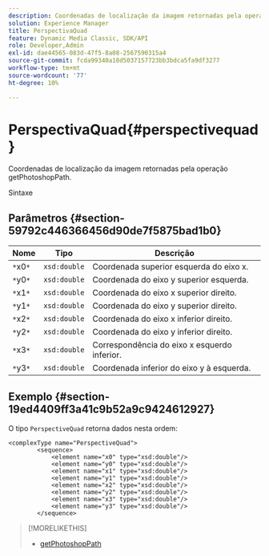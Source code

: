 ```yaml
---
description: Coordenadas de localização da imagem retornadas pela operação getPhotoshopPath.
solution: Experience Manager
title: PerspectivaQuad
feature: Dynamic Media Classic, SDK/API
role: Developer,Admin
exl-id: dae44565-083d-47f5-8a08-2567590315a4
source-git-commit: fcda99340a18d5037157723bb3bdca5fa9df3277
workflow-type: tm+mt
source-wordcount: '77'
ht-degree: 10%

---
```


# PerspectivaQuad{#perspectivequad}

Coordenadas de localização da imagem retornadas pela operação getPhotoshopPath.

Sintaxe

## Parâmetros {#section-59792c446366456d90de7f5875bad1b0}

| Nome | Tipo | Descrição |
|---|---|---|
| `*`x0`*` | `xsd:double` | Coordenada superior esquerda do eixo x. |
| `*`y0`*` | `xsd:double` | Coordenada do eixo y superior esquerda. |
| `*`x1`*` | `xsd:double` | Coordenada do eixo x superior direito. |
| `*`y1`*` | `xsd:double` | Coordenada do eixo y superior direito. |
| `*`x2`*` | `xsd:double` | Coordenada do eixo x inferior direito. |
| `*`y2`*` | `xsd:double` | Coordenada do eixo y inferior direito. |
| `*`x3`*` | `xsd:double` | Correspondência do eixo x esquerdo inferior. |
| `*`y3`*` | `xsd:double` | Coordenada inferior do eixo y à esquerda. |

## Exemplo {#section-19ed4409ff3a41c9b52a9c9424612927}

O tipo `PerspectiveQuad` retorna dados nesta ordem:

```
<complexType name="PerspectiveQuad">
        <sequence>
            <element name="x0" type="xsd:double"/>
            <element name="y0" type="xsd:double"/>
            <element name="x1" type="xsd:double"/>
            <element name="y1" type="xsd:double"/>
            <element name="x2" type="xsd:double"/>
            <element name="y2" type="xsd:double"/>
            <element name="x3" type="xsd:double"/>
            <element name="y3" type="xsd:double"/>
        </sequence>
```

>[!MORELIKETHIS]
>
>* [getPhotoshopPath](../../operations/c-operations-intro/c-methods/r-get-photoshop-path.md#reference-545f902f84194951ac04e947fdc803b9)

